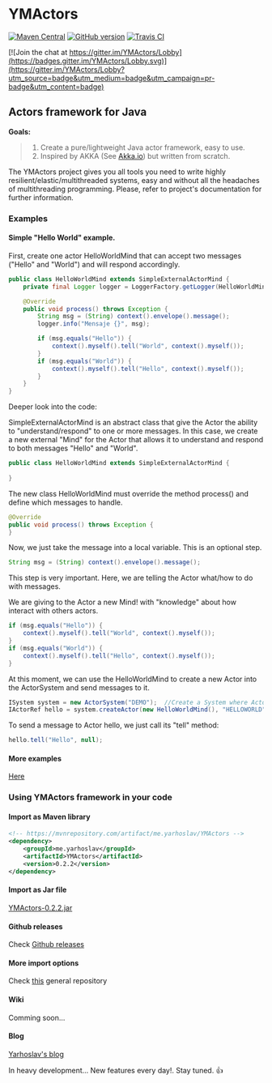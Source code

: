 # YMActors

[![Maven Central](https://maven-badges.herokuapp.com/maven-central/me.yarhoslav/YMActors/badge.svg)](https://maven-badges.herokuapp.com/maven-central/me.yarhoslav/YMActors)
[![GitHub version](https://badge.fury.io/gh/yarhoslavme%2FYMActors.svg)](https://badge.fury.io/gh/yarhoslavme%2FYMActors)
[![Travis CI](https://travis-ci.org/yarhoslavme/YMActors.svg?branch=master)](https://travis-ci.org/yarhoslavme/YMActors)
<!--
[![Coverage Status](https://coveralls.io/repos/github/yarhoslavme/YMActors/badge.svg?branch=master)](https://coveralls.io/github/yarhoslavme/YMActors?branch=master)
[![Codacy Badge](https://api.codacy.com/project/badge/Grade/fb4336d954a046859cf8df34f738a52a)](https://www.codacy.com/app/yarhoslavme/YMActors?utm_source=github.com&amp;utm_medium=referral&amp;utm_content=yarhoslavme/YMActors&amp;utm_campaign=Badge_Grade)
-->
[![Join the chat at https://gitter.im/YMActors/Lobby](https://badges.gitter.im/YMActors/Lobby.svg)](https://gitter.im/YMActors/Lobby?utm_source=badge&utm_medium=badge&utm_campaign=pr-badge&utm_content=badge)

## Actors framework for Java

**Goals:**

>1. Create a pure/lightweight Java actor framework, easy to use.
>2. Inspired by AKKA (See [Akka.io](http://akka.io)) but written from scratch.

The YMActors project gives you all tools you need to write highly resilient/elastic/multithreaded systems, easy and without all the headaches of multithreading programming.  Please, refer to project's documentation for further information.

### Examples

#### Simple "Hello World" example. 

First, create one actor HelloWorldMind that can accept two messages ("Hello" and "World") and will respond accordingly.

```java
public class HelloWorldMind extends SimpleExternalActorMind {
    private final Logger logger = LoggerFactory.getLogger(HelloWorldMind.class);

    @Override
    public void process() throws Exception {
        String msg = (String) context().envelope().message();
        logger.info("Mensaje {}", msg);

        if (msg.equals("Hello")) {
            context().myself().tell("World", context().myself());
        }
        if (msg.equals("World")) {
            context().myself().tell("Hello", context().myself());
        }
    }
}
```

Deeper look into the code:

SimpleExternalActorMind is an abstract class that give the Actor the ability to "understand/respond" to one or more messages.  In this case, we create a new external "Mind" for the Actor that allows it to understand and respond to both messages "Hello" and "World".
```java
public class HelloWorldMind extends SimpleExternalActorMind {
    
}
```

The new class HelloWorldMind must override the method process() and define which messages to handle.  
```java
@Override
public void process() throws Exception {
}
```

Now, we just take the message into a local variable.  This is an optional step.
```java
String msg = (String) context().envelope().message();
```

This step is very important.  Here, we are telling the Actor what/how to do with messages.

We are giving to the Actor a new Mind! with "knowledge" about how interact with others actors.
```java
if (msg.equals("Hello")) {
    context().myself().tell("World", context().myself());
}
if (msg.equals("World")) {
    context().myself().tell("Hello", context().myself());
}
```

At this moment, we can use the HelloWorldMind to create a new Actor into the ActorSystem and send messages to it.

```java
ISystem system = new ActorSystem("DEMO");  //Create a System where Actors can live.
IActorRef hello = system.createActor(new HelloWorldMind(), "HELLOWORLD"); //Create an intelligent Actor with the HelloWorldMind.
```

To send a message to Actor hello, we just call its "tell" method:
```java
hello.tell("Hello", null);
```

#### More examples

[Here](https://github.com/yarhoslavme/YMActors/tree/master/src/main/java/me/yarhoslav/ymactors/examples)

### Using YMActors framework in your code

#### Import as Maven library

```xml
<!-- https://mvnrepository.com/artifact/me.yarhoslav/YMActors -->
<dependency>
    <groupId>me.yarhoslav</groupId>
    <artifactId>YMActors</artifactId>
    <version>0.2.2</version>
</dependency>
```

#### Import as Jar file

[YMActors-0.2.2.jar](http://central.maven.org/maven2/me/yarhoslav/YMActors/0.2.2/YMActors-0.2.2.jar)

#### Github releases

Check [Github releases](https://github.com/yarhoslavme/YMActors/releases)

#### More import options

Check [this](https://mvnrepository.com/artifact/me.yarhoslav/YMActors/0.2.2) general repository

#### Wiki

Comming soon...

#### Blog

[Yarhoslav's blog](http://yarhoslav.me)


In heavy development... New features every day!.  Stay tuned. :+1:
